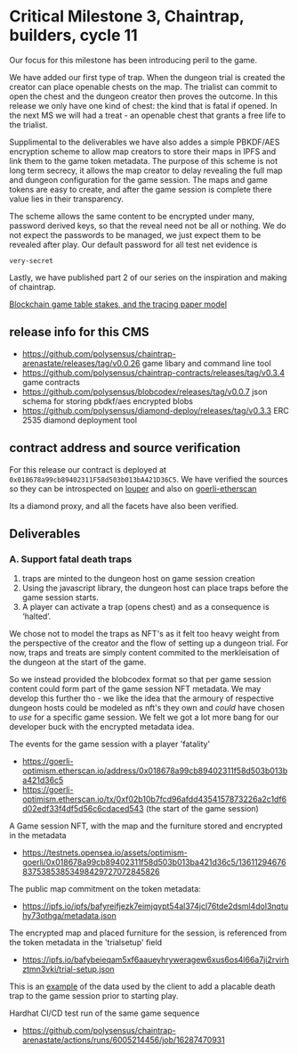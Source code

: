 # Critical Milestone 3, Chaintrap, builders, cycle 11

Our focus for this milestone has been introducing peril to the game.

We have added our first type of trap. When the dungeon trial is created the creator can place openable chests on the map. The trialist can commit to open the chest and the dungeon creator then proves the outcome. In this release we only have one kind of chest: the kind that is fatal if opened. In the next MS we will had a treat - an openable chest that grants a free life to the trialist.

Supplimental to the deliverables we have also addes a simple PBKDF/AES encryption scheme to allow map creators to store their maps in IPFS and link them to the game token metadata. The purpose of this scheme is not long term secrecy, it allows the map creator to delay revealing the full map and dungeon configuration for the game session. The maps and game tokens are easy to create, and after the game session is complete there value lies in their transparency.

The scheme allows the same content to be encrypted under many, password derived keys, so that the reveal need not be all or nothing. We do not expect the passwords to be managed, we just expect them to be revealed after play. Our default password for all test net evidence is

    very-secret


Lastly, we have published part 2 of our series on the inspiration and making of chaintrap.

[Blockchain game table stakes, and the tracing paper model](https://robinbryce.medium.com/blockchain-game-table-stakes-and-the-tracing-paper-model-7bcab1ee9be6)

## release info for this CMS

- https://github.com/polysensus/chaintrap-arenastate/releases/tag/v0.0.26 game libary and command line tool
- https://github.com/polysensus/chaintrap-contracts/releases/tag/v0.3.4 game contracts
- https://github.com/polysensus/blobcodex/releases/tag/v0.0.7 json schema for storing pbdkf/aes encrypted blobs
- https://github.com/polysensus/diamond-deploy/releases/tag/v0.3.3 ERC 2535 diamond deployment tool

## contract address and source verification

For this release our contract is deployed at `0x018678a99cb89402311F58d503b013bA421D36C5`. We have verified the sources so they can be introspected on [louper](https://louper.dev/diamond/0x018678a99cb89402311F58d503b013bA421D36C5?network=optimism_goerli) and also on [goerli-etherscan](https://goerli-optimism.etherscan.io/address/0x018678a99cb89402311F58d503b013bA421D36C5)

Its a diamond proxy, and all the facets have also been verified.

## Deliverables

### A. Support  fatal death traps

1. traps are minted to the dungeon host on game session creation
2. Using the javascript library, the dungeon host can place traps before the game session starts.
3. A player can activate a trap (opens chest) and as a consequence is ‘halted’.

We chose not to model the traps as NFT's as it felt too heavy weight from the perspective of the creator and the flow of setting up a dungeon trial. For now, traps and treats are simply content commited to the merkleisation of the dungeon at the start of the game.

So we instead provided the blobcodex format so that per game session content could form part of the game session NFT metadata. We may develop this further tho - we like the idea that the armoury of respective dungeon hosts could be modeled as nft's they own and _could_ have chosen to _use_ for a specific game session. We felt we got a lot more bang for our developer buck with the encrypted metadata idea.

The events for the game session with a player 'fatality'

- https://goerli-optimism.etherscan.io/address/0x018678a99cb89402311f58d503b013ba421d36c5
- https://goerli-optimism.etherscan.io/tx/0xf02b10b7fcd96afdd4354157873226a2c1df6d02edf33f4df5d56c6cdaced543 (the start of the game session)


A Game session NFT, with the map and the furniture stored and encrypted in the metadata

- https://testnets.opensea.io/assets/optimism-goerli/0x018678a99cb89402311f58d503b013ba421d36c5/1361129467683753853853498429727072845826 

The public map commitment on the token metadata:

- https://ipfs.io/ipfs/bafyreifjezk7eimjqypt54al374jcl76tde2dsml4dol3nqtuhy73othga/metadata.json

The encrypted map and placed furniture for the session, is referenced from the token metadata in the 'trialsetup' field
- https://ipfs.io/bafybeieqam5xf6aaueyhryweragew6xus6os4l66a7ji2rvirhztmn3vki/trial-setup.json

This is an [example](./data/maps/map02-furnishings.json) of the data used by the client to add a placable death trap to the game session prior to starting play.


Hardhat CI/CD test run of the same game sequence

- https://github.com/polysensus/chaintrap-arenastate/actions/runs/6005214456/job/16287470931
